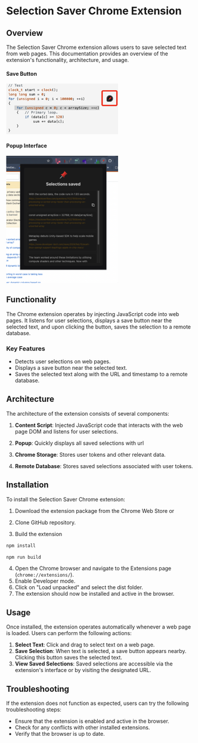 # Selection Saver Chrome Extension

## Overview

The Selection Saver Chrome extension allows users to save selected text from web pages. This documentation provides an overview of the extension's functionality, architecture, and usage.

#### Save Button
<img src="ss2.png" width="300">

#### Popup Interface
<img src="ss1.png" width="300">


## Functionality

The Chrome extension operates by injecting JavaScript code into web pages. It listens for user selections, displays a save button near the selected text, and upon clicking the button, saves the selection to a remote database.

### Key Features

- Detects user selections on web pages.
- Displays a save button near the selected text.
- Saves the selected text along with the URL and timestamp to a remote database.

## Architecture

The architecture of the extension consists of several components:

1. **Content Script**: Injected JavaScript code that interacts with the web page DOM and listens for user selections.
   
2. **Popup**: Quickly displays all saved selections with url

3. **Chrome Storage**: Stores user tokens and other relevant data.

4. **Remote Database**: Stores saved selections associated with user tokens.

## Installation

To install the Selection Saver Chrome extension:

1. Download the extension package from the Chrome Web Store or 

2. Clone GitHub repository.
   
3. Build the extension
```sh
npm install
```
```sh
npm run build
```
4. Open the Chrome browser and navigate to the Extensions page (`chrome://extensions/`).
5. Enable Developer mode.
6. Click on "Load unpacked" and select the dist folder.
7. The extension should now be installed and active in the browser.

## Usage

Once installed, the extension operates automatically whenever a web page is loaded. Users can perform the following actions:

1. **Select Text**: Click and drag to select text on a web page.
2. **Save Selection**: When text is selected, a save button appears nearby. Clicking this button saves the selected text.
3. **View Saved Selections**: Saved selections are accessible via the extension's interface or by visiting the designated URL.

## Troubleshooting

If the extension does not function as expected, users can try the following troubleshooting steps:

- Ensure that the extension is enabled and active in the browser.
- Check for any conflicts with other installed extensions.
- Verify that the browser is up to date.


